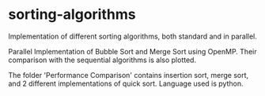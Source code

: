 # sorting-algorithms
Implementation of different sorting algorithms, both standard and in parallel.

Parallel Implementation of Bubble Sort and Merge Sort using OpenMP. Their comparison with the sequential algorithms is also plotted.

The folder 'Performance Comparison' contains insertion sort, merge sort, and 2 different implementations of quick sort. Language used is python.
